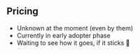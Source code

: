 ## Pricing

* Unknown at the moment (even by them)
* Currently in early adopter phase
* Waiting to see how it goes, if it sticks 🍝